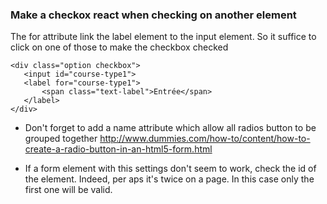### Make a checkox react when checking on another element 

The for attribute link the label element to the input element. 
So it suffice to click on one of those to make the checkbox checked
````
<div class="option checkbox">
   <input id="course-type1">
   <label for="course-type1">
       <span class="text-label">Entrée</span>
   </label>
</div>
````

* Don't forget to add a name attribute which allow all radios button to be grouped together 
http://www.dummies.com/how-to/content/how-to-create-a-radio-button-in-an-html5-form.html

* If a form element with this settings don't seem to work, check the id of the element. Indeed, per aps it's twice on a page. In this case only the first one will be valid.